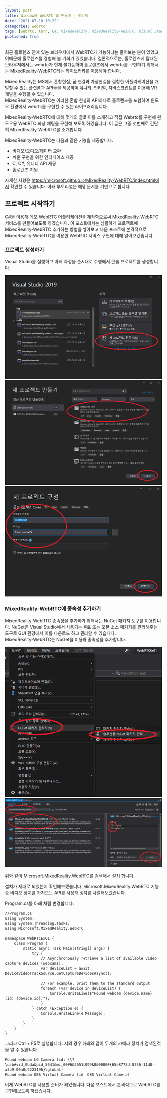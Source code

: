 ```yaml
---
layout: post
title: Window용 WebRTC 앱 만들기 - 첫번째
date: "2021-07-10 10:22"
categories: webrtc
tags: [webrtc, turn, C#, MixedReality, MixedReality-WebRTC, Visual Studio]
published: true
---
```


최근 홀로렌즈 안에 있는 브라우저에서 WebRTC가 가능하냐는 물어보는 분이 있었고, 이때문에 홀로렌즈를 경험해 볼 기회가 있었습니다. 결론적으로는, 홀로렌즈에 탑재된 브라우저에서는 webrtc가 현재 불가능하며 홀로렌즈에서 webrtc를 구현하기 위해서는 MixedReality-WebRTC라는 라이브러리를 이용해야 합니다.  

Mixed Reality는 MS에서 혼합현실, 곧 현실과 가상현실을 결합한 어플리케이션을 개발할 수 있는 플랫폼과 API들을 제공하며 유니티, 언리얼, 자바스크립트를 이용해 VR 개발을 수행할 수 있습니다.  
MixedReality-WebRTC는 이러한 혼합 현실의 API하나로 홀로렌즈를 포함하여 윈도우 환경에서 webrtc를 구현할 수 있는 라이브러리입니다.  

MixedReality-WebRTC에 대해 몇개의 글로 이를 소개하고 직접 Webrtc를 구현해 윈도우용 WebRTC 화상 채팅을 구현해 보도록 하겠습니다. 이 글은 그중 첫번째로 간단히 MixedReality-WebRTC를 소개합니다.

MixedReality-WebRTC는 다음과 같은 기능을 제공합니다.
- 비디오/오디오/데이터 교환
- 쉬운 구현을 위한 인터페이스 제공
- C, C#, 유니티 API 제공
- 홀로렌즈 지원

자세한 사항은 https://microsoft.github.io/MixedReality-WebRTC/index.html에서 확인할 수 있습니다. 아래 투토리얼은 해당 문서를 기반으로 합니다.

## 프로젝트 시작하기
C#을 이용해 데모 WebRTC 어플리케이션을 제작함으로써 MixedReality-WebRTC 서비스를 만들어보도록 하겠습니다. 이 포스트에서는 심플하게 프로젝트에 MixedReality-WebRTC 추가하는 방법을 알아보고 다음 포스트에 본격적으로 MixedReality-WebRTC를 이용한 WebRTC 서비스 구현에 대해 알아보겠습니다.

### 프로젝트 생성하기
Visual Studio를 실행하고 아래 과정을 순서대로 수행해서 콘솔 프로젝트를 생성합니다.

![프로젝트 생성하기](/assets/images/2021-07-10/webrtc01.png)
![프로젝트 생성하기](/assets/images/2021-07-10/webrtc02.png)
![프로젝트 생성하기](/assets/images/2021-07-10/webrtc03.png)

### MixedReality-WebRTC에 종속성 추가하기
MixedReality-WebRTC 종속성을 추가하기 위해서는 NuGet 패키지 도구를 이용합니다. NuGet은 Visual Studio에서 사용되는 무료 또는 오픈 소스 패키지를 관리해주는 도구로 GUI 환경에서 이를 다운로드 하고 관리할 수 있습니다.  
MixedReality-WebRTC는 NuGet을 이용해 종속성을 추가합니다.

![종속성추가](/assets/images/2021-07-10/webrtc04.png)
![종속성추가](/assets/images/2021-07-10/webrtc05.png)

위와 같이 Microsoft.MixedReality.WebRTC를 검색해서 설치 합니다.


설치가 제대로 되었는지 확인해보겠습니다. Microsoft.MixedReality.WebRTC 기능 중 비디오 장치를 가져오는 API를 사용해 장치를 나열해보겠습니다.

Program.cs를 아래 처럼 변경합니다.
```
//Program.cs
using System;
using System.Threading.Tasks;
using Microsoft.MixedReality.WebRTC;

namespace WebRTCEx01 {
	class Program {
        static async Task Main(string[] args) {
            try {
                // Asynchronously retrieve a list of available video capture devices (webcams).
                var deviceList = await DeviceVideoTrackSource.GetCaptureDevicesAsync();

                // For example, print them to the standard output
                foreach (var device in deviceList) {
                    Console.WriteLine($"Found webcam {device.name} (id: {device.id})");
                }
            } catch (Exception e) {
                Console.WriteLine(e.Message);
            }
        }
    }
}
```

그리고 Ctrl + F5로 실행합니다. 저의 경우 아래와 같이 두개의 카메라 장치가 검색된것을 알 수 있습니다.

```
Found webcam LG Camera (id: \\?\usb#vid_0bda&pid_5641&mi_00#6&2651c099&0&0000#{65e8773d-8f56-11d0-a3b9-00a0c9223196}\global)
Found webcam OBS Virtual Camera (id: OBS Virtual Camera)
```

이제 WebRTC를 사용할 준비가 되었습니다. 다음 포스트에서 본격적으로 WebRTC를 구현해보도록 하겠습니다.

